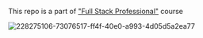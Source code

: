 
This repo is a part of ["Full Stack Professional"](https://amigoscode.com/p/full-stack-professional)  course

![228275106-73076517-ff4f-40e0-a993-4d05d5a2ea77](https://github.com/roman-andriiv/AmgBackend/assets/63511356/9822f4d9-e4e4-44df-a6c2-b05e9ef16c52)
